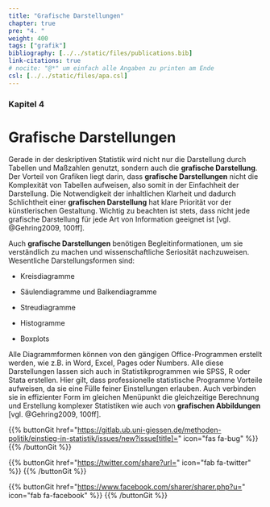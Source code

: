 ```yaml
---
title: "Grafische Darstellungen"
chapter: true
pre: "4. "
weight: 400
tags: ["grafik"]
bibliography: [../../static/files/publications.bib]
link-citations: true
# nocite: "@*" um einfach alle Angaben zu printen am Ende
csl: [../../static/files/apa.csl]
---
```


### Kapitel 4

# Grafische Darstellungen

Gerade in der deskriptiven Statistik wird nicht nur die Darstellung durch Tabellen und Maßzahlen genutzt, sondern auch die **grafische Darstellung**. Der Vorteil von Grafiken liegt darin, dass **grafische Darstellungen** nicht die Komplexität von Tabellen aufweisen, also somit in der Einfachheit der Darstellung. Die Notwendigkeit der inhaltlichen Klarheit und dadurch Schlichtheit einer **grafischen Darstellung** hat klare Priorität vor der künstlerischen Gestaltung. Wichtig zu beachten ist stets, dass nicht jede grafische Darstellung für jede Art von Information geeignet ist [vgl. @Gehring2009, 100ff].

Auch **grafische Darstellungen** benötigen Begleitinformationen, um sie verständlich zu machen und wissenschaftliche Seriosität nachzuweisen.
Wesentliche Darstellungsformen sind:

- Kreisdiagramme

- Säulendiagramme und Balkendiagramme

- Streudiagramme

- Histogramme

- Boxplots

Alle Diagrammformen können von den gängigen Office-Programmen erstellt werden, wie z.B. in Word, Excel, Pages oder Numbers. Alle diese Darstellungen lassen sich auch in Statistikprogrammen wie SPSS, R oder Stata erstellen. Hier gilt, dass professionelle statistische Programme Vorteile aufweisen, da sie eine Fülle feiner Einstellungen erlauben. Auch verbinden sie in effizienter Form im gleichen Menüpunkt die gleichzeitige Berechnung und Erstellung komplexer Statistiken wie auch von **grafischen Abbildungen** [vgl. @Gehring2009, 100ff].

{{% buttonGit href="https://gitlab.ub.uni-giessen.de/methoden-politik/einstieg-in-statistik/issues/new?issue[title]=" icon="fas fa-bug" %}} {{% /buttonGit %}} 

{{% buttonGit href="https://twitter.com/share?url=" icon="fab fa-twitter" %}} {{% /buttonGit %}}

{{% buttonGit href="https://www.facebook.com/sharer/sharer.php?u=" icon="fab fa-facebook" %}} {{% /buttonGit %}}